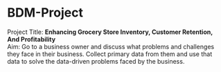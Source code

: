 # BDM-Project
Project Title: **Enhancing Grocery Store Inventory, Customer Retention, And Profitability**  
Aim: Go to a business owner and discuss what problems and challenges they face in their business. Collect primary data from them and use that data to solve the data-driven problems faced by the business.  

